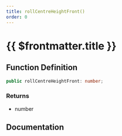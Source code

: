 ```yaml
---
title: rollCentreHeightFront()
order: 0
---
```


# {{ $frontmatter.title }}

<!--@include: ./rollCentreHeightFront_partial_header.md-->

## Function Definition

```ts
public rollCentreHeightFront: number;
```

### Returns

* number

## Documentation

<!--@include: ./rollCentreHeightFront_partial_footer.md-->

